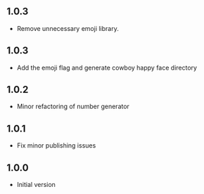 ## 1.0.3

- Remove unnecessary emoji library.

## 1.0.3

- Add the emoji flag and generate cowboy happy face directory

## 1.0.2

- Minor refactoring of number generator

## 1.0.1

- Fix minor publishing issues

## 1.0.0

- Initial version
